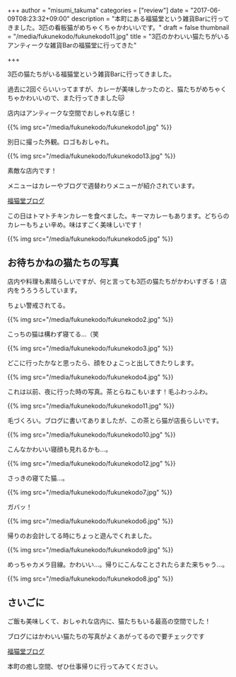 +++
author = "misumi_takuma"
categories = ["review"]
date = "2017-06-09T08:23:32+09:00"
description = "本町にある福猫堂という雑貨Barに行ってきました。3匹の看板猫がめちゃくちゃかわいいです。"
draft = false
thumbnail = "/media/fukunekodo/fukunekodo11.jpg"
title = "3匹のかわいい猫たちがいるアンティークな雑貨Barの福猫堂に行ってきた"

+++

3匹の猫たちがいる福猫堂という雑貨Barに行ってきました。

過去に2回ぐらいいってますが、カレーが美味しかったのと、猫たちがめちゃくちゃかわいいので、また行ってきました🐱

店内はアンティークな空間でおしゃれな感じ！

{{% img src="/media/fukunekodo/fukunekodo1.jpg" %}}

別日に撮った外観。ロゴもおしゃれ。

{{% img src="/media/fukunekodo/fukunekodo13.jpg" %}}

素敵な店内です！

メニューはカレーやブログで週替わりメニューが紹介されています。

[福猫堂ブログ](http://fukunekodou.blogspot.jp/)

この日はトマトチキンカレーを食べました。キーマカレーもあります。どちらのカレーもちょい辛め。味はすごく美味しいです！

{{% img src="/media/fukunekodo/fukunekodo5.jpg" %}}

## お待ちかねの猫たちの写真

店内や料理も素晴らしいですが、何と言っても3匹の猫たちがかわいすぎる！店内をうろうろしています。

ちょい警戒されてる。

{{% img src="/media/fukunekodo/fukunekodo2.jpg" %}}

こっちの猫は構わず寝てる...（笑

{{% img src="/media/fukunekodo/fukunekodo3.jpg" %}}

どこに行ったかなと思ったら、顔をひょこっと出してきたりします。

{{% img src="/media/fukunekodo/fukunekodo4.jpg" %}}

これは以前、夜に行った時の写真。茶とらねこもいます！毛ふわっふわ。

{{% img src="/media/fukunekodo/fukunekodo11.jpg" %}}

毛づくろい。ブログに書いてありましたが、この茶とら猫が店長らしいです。

{{% img src="/media/fukunekodo/fukunekodo10.jpg" %}}

こんなかわいい寝顔も見れるかも...。

{{% img src="/media/fukunekodo/fukunekodo12.jpg" %}}

さっきの寝てた猫...。

{{% img src="/media/fukunekodo/fukunekodo7.jpg" %}}

ガバッ！

{{% img src="/media/fukunekodo/fukunekodo6.jpg" %}}

帰りのお会計してる時にちょっと遊んでくれました。

{{% img src="/media/fukunekodo/fukunekodo9.jpg" %}}

めっちゃカメラ目線。かわいい...。帰りにこんなことされたらまた来ちゃう...。

{{% img src="/media/fukunekodo/fukunekodo8.jpg" %}}

## さいごに

ご飯も美味しくて、おしゃれな店内に、猫たちもいる最高の空間でした！

ブログにはかわいい猫たちの写真がよくあがってるので要チェックです

[福猫堂ブログ](http://fukunekodou.blogspot.jp/)

本町の癒し空間、ぜひ仕事帰りに行ってみてください。
